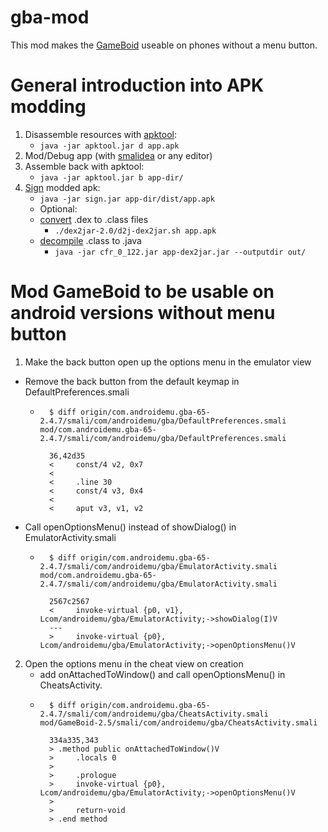 # gba-mod
This mod makes the [GameBoid](https://www.emuparadise.me/Nintendo_Gameboy_Advance_Emulators/Android/GameBoid/131) useable on phones without a menu button.

# General introduction into APK modding
1. Disassemble resources with [apktool](https://github.com/iBotPeaches/Apktool):
    + `java -jar apktool.jar d app.apk`
2. Mod/Debug app (with [smalidea](https://github.com/JesusFreke/smalidea) or any editor)
3. Assemble back with apktool:
    + `java -jar apktool.jar b app-dir/`
4. [Sign](https://github.com/appium/sign) modded apk:
    + `java -jar sign.jar app-dir/dist/app.apk`
    * Optional:
    + [convert](https://github.com/pxb1988/dex2jar) .dex to .class files
        - `./dex2jar-2.0/d2j-dex2jar.sh app.apk`
    + [decompile](https://www.benf.org/other/cfr/) .class to .java
        - `java -jar cfr_0_122.jar app-dex2jar.jar --outputdir out/`
		

# Mod GameBoid to be usable on android versions without menu button
1. Make the back button open up the options menu in the emulator view
  + Remove the back button from the default keymap in DefaultPreferences.smali

    + ``` 
        $ diff origin/com.androidemu.gba-65-2.4.7/smali/com/androidemu/gba/DefaultPreferences.smali mod/com.androidemu.gba-65-2.4.7/smali/com/androidemu/gba/DefaultPreferences.smali

        36,42d35
        <     const/4 v2, 0x7
        < 
        <     .line 30
        <     const/4 v3, 0x4
        < 
        <     aput v3, v1, v2
        ```

  + Call openOptionsMenu() instead of showDialog() in EmulatorActivity.smali

    + ``` 
        $ diff origin/com.androidemu.gba-65-2.4.7/smali/com/androidemu/gba/EmulatorActivity.smali mod/com.androidemu.gba-65-2.4.7/smali/com/androidemu/gba/EmulatorActivity.smali

        2567c2567
        <     invoke-virtual {p0, v1}, Lcom/androidemu/gba/EmulatorActivity;->showDialog(I)V
        ---
        >     invoke-virtual {p0}, Lcom/androidemu/gba/EmulatorActivity;->openOptionsMenu()V
        ```

2. Open the options menu in the cheat view on creation
    + add onAttachedToWindow() and call openOptionsMenu() in CheatsActivity.
    + ```
        $ diff origin/com.androidemu.gba-65-2.4.7/smali/com/androidemu/gba/CheatsActivity.smali mod/GameBoid-2.5/smali/com/androidemu/gba/CheatsActivity.smali

        334a335,343
        > .method public onAttachedToWindow()V
        >     .locals 0
        > 
        >     .prologue
        >     invoke-virtual {p0}, Lcom/androidemu/gba/EmulatorActivity;->openOptionsMenu()V
        > 
        >     return-void
        > .end method
        ```
